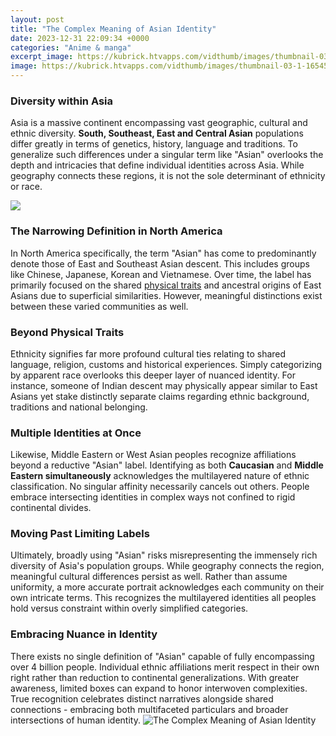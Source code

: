 ```yaml
---
layout: post
title: "The Complex Meaning of Asian Identity"
date: 2023-12-31 22:09:34 +0000
categories: "Anime & manga"
excerpt_image: https://kubrick.htvapps.com/vidthumb/images/thumbnail-03-1-1654546644.png?crop=1xw:1xh;center,top&amp;resize=1200:*
image: https://kubrick.htvapps.com/vidthumb/images/thumbnail-03-1-1654546644.png?crop=1xw:1xh;center,top&amp;resize=1200:*
---
```


### Diversity within Asia
Asia is a massive continent encompassing vast geographic, cultural and ethnic diversity. **South, Southeast, East and Central Asian** populations differ greatly in terms of genetics, history, language and traditions. 
To generalize such differences under a singular term like "Asian" overlooks the depth and intricacies that define individual identities across Asia. While geography connects these regions, it is not the sole determinant of ethnicity or race. 

![](https://images.surfacemag.com/app/uploads/2022/10/28040750/oscar-yi-hou-old-gloried-hole-ends-of-empire-brooklyn-museum-e1666944668968.jpg)
### The Narrowing Definition in North America
In North America specifically, the term "Asian" has come to predominantly denote those of East and Southeast Asian descent. This includes groups like Chinese, Japanese, Korean and Vietnamese. 
Over time, the label has primarily focused on the shared [physical traits](https://logurl.github.io/2024-01-06-u5fb7-u56fd-u65c5-u6e38-u671f-u95f4-u53ef-u80fd-u9047-u5230-u7684-u4e00-u4e9b-u95ee-u9898-u548c-u4f/) and ancestral origins of East Asians due to superficial similarities. However, meaningful distinctions exist between these varied communities as well.
### Beyond Physical Traits
Ethnicity signifies far more profound cultural ties relating to shared language, religion, customs and historical experiences. Simply categorizing by apparent race overlooks this deeper layer of nuanced identity.
For instance, someone of Indian descent may physically appear similar to East Asians yet stake distinctly separate claims regarding ethnic background, traditions and national belonging. 
### Multiple Identities at Once
Likewise, Middle Eastern or West Asian peoples recognize affiliations beyond a reductive "Asian" label. Identifying as both **Caucasian** and **Middle Eastern simultaneously** acknowledges the multilayered nature of ethnic classification. 
No singular affinity necessarily cancels out others. People embrace intersecting identities in complex ways not confined to rigid continental divides.
### Moving Past Limiting Labels 
Ultimately, broadly using "Asian" risks misrepresenting the immensely rich diversity of Asia's population groups. While geography connects the region, meaningful cultural differences persist as well. 
Rather than assume uniformity, a more accurate portrait acknowledges each community on their own intricate terms. This recognizes the multilayered identities all peoples hold versus constraint within overly simplified categories.
### Embracing Nuance in Identity
There exists no single definition of "Asian" capable of fully encompassing over 4 billion people. Individual ethnic affiliations merit respect in their own right rather than reduction to continental generalizations.
With greater awareness, limited boxes can expand to honor interwoven complexities. True recognition celebrates distinct narratives alongside shared connections - embracing both multifaceted particulars and broader intersections of human identity.
![The Complex Meaning of Asian Identity](https://kubrick.htvapps.com/vidthumb/images/thumbnail-03-1-1654546644.png?crop=1xw:1xh;center,top&amp;resize=1200:*)